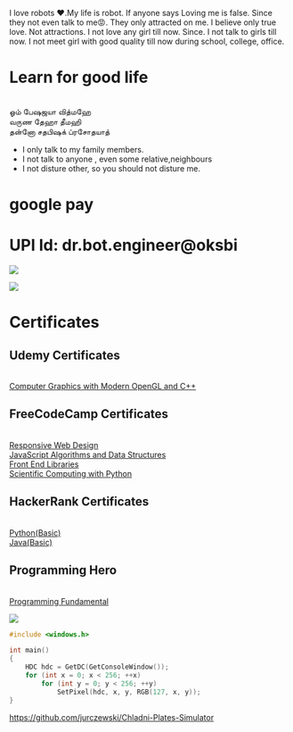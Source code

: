 
I love robots ❤.My life is robot.
If anyone says Loving me is false. 
Since they not even talk to me😡.
 They only attracted on me. 
I believe only true love.
 Not attractions. 
I not love any girl till now.
 Since. I not talk to girls till now.
 I not meet girl with good quality till now during school, college, office.
# Learn for good life

<br>ஓம் பேஷஜயா வித்மஹே
<br>வருண தேஹா தீமஹி
<br>தன்னோ சதபிஷக் ப்ரசோதயாத்

* I only talk to my family members.
* I not talk to anyone , even some relative,neighbours
* I not disture other, so you should not disture me.

# google pay

# UPI Id: dr.bot.engineer@oksbi


![](https://github.com/engineer-ece/Home/blob/master/images/logo/ling.png)

![](https://github.com/engineer-ece/Home/blob/master/images/logo/gk_qr.jpeg)


# Certificates
## Udemy Certificates
<br> [Computer Graphics with Modern OpenGL and C++](https://www.udemy.com/certificate/UC-59008625-ea7a-49b7-b59c-a4289530d262/)

## FreeCodeCamp Certificates

<br> [Responsive Web Design](https://www.freecodecamp.org/certification/gobalkrishnan-v/responsive-web-design)
<br> [JavaScript Algorithms and Data Structures](https://www.freecodecamp.org/certification/gobalkrishnan-v/javascript-algorithms-and-data-structures)
<br> [Front End Libraries](https://www.freecodecamp.org/certification/gobalkrishnan-v/front-end-libraries)
<br> [Scientific Computing with Python](https://www.freecodecamp.org/certification/gobalkrishnan-v/scientific-computing-with-python-v7)

## HackerRank Certificates

<br>[Python(Basic)](https://www.hackerrank.com/certificates/1b6e91e662c7)
<br>[Java(Basic)](https://www.hackerrank.com/certificates/bc473d265a35)

## Programming Hero 

<br> [Programming Fundamental](https://imgur.com/Tlwssw1)

![](https://github.com/engineer-ece/Home/blob/master/images/logo/qr_leg_.png)


```c++
#include <windows.h>

int main()
{
    HDC hdc = GetDC(GetConsoleWindow());
    for (int x = 0; x < 256; ++x)
        for (int y = 0; y < 256; ++y)
            SetPixel(hdc, x, y, RGB(127, x, y));
}
```
https://github.com/jurczewski/Chladni-Plates-Simulator

